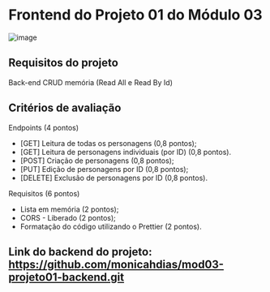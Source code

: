 # Frontend do Projeto 01 do Módulo 03

![image](https://user-images.githubusercontent.com/97922536/163698320-a541eb4b-4620-42d8-a6dd-1cd0f1432bfd.png)

## Requisitos do projeto

Back-end CRUD memória (Read All e Read By Id)

## Critérios de avaliação

Endpoints (4 pontos)
- [GET] Leitura de todas os personagens (0,8 pontos);
- [GET] Leitura de personagens individuais (por ID) (0,8 pontos).
- [POST] Criação de personagens (0,8 pontos);
- [PUT] Edição de personagens por ID (0,8 pontos);
- [DELETE] Exclusão de personagens por ID (0,8 pontos).

Requisitos (6 pontos)
- Lista em memória (2 pontos);
- CORS - Liberado (2 pontos);
- Formatação do código utilizando o Prettier (2 pontos).

## Link do backend do projeto: https://github.com/monicahdias/mod03-projeto01-backend.git
